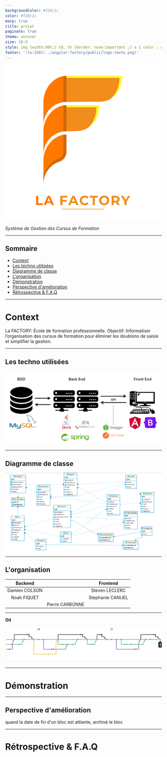 ```yaml
---
backgroundColor: #f28c1c
color: #f28c1c
marp: true
title: projet
paginate: true
theme: uncover
size: 16:9
style: img {width:90%;} td, th {border: none!important ;} a { color : white!important;}
footer: '![w:150](../angular-factory/public/logo-texte.png)'
---
```

<!--_backgroundColor: white-->
![bg left:40% 80%](../angular-factory/public/logo.png)


*Système de Gestion des Cursus de Formation*

---
<!--_color: white -->
Sommaire
---

- [Context](#context)
- [Les techno utilisées](#les-techno-utilisées)
- [Diagramme de classe](#diagramme-de-classe)
- [L'organisation](#lorganisation)
- [Démonstration](#démonstration)
- [Perspective d'amélioration](#perspective-damélioration)
- [Rétrospective \& F.A.Q](#rétrospective--faq)


---

<!--_color: white -->
Context
===
La FACTORY: École de formation professionnelle.
Objectif: Informatiser l’organisation des cursus de formation pour éliminer les doublons de saisie et simplifier la gestion.

<!--

description:  du Système

Gestion des Ressources

Matérielles: Ordinateurs, Vidéoprojecteurs, Salles.
Humaines: Gestionnaire, Technicien, Formateur, Stagiaire.
Modules Fonctionnels

Gestion des Matières

Ajout de matières: titre, durée, objectifs, prérequis, contenu.
Gestion des Formateurs

Attribution et recherche de compétences.
Mise à jour des disponibilités.
Gestion des Plannings

Planification des cursus: gestionnaire, dates, matières, salles, formateurs, stagiaires, matériel.
Alertes de disponibilité.
Gestion du Matériel

Prévision à 6 mois des besoins matériels.
Alertes en cas de manque de stock.
Gestion des Salles

Vue d'occupation des salles.
Adaptation des formations selon la capacité.
Accès et Sécurité

Accès sécurisé et authentifié.
Rôles: Administrateur, Gestionnaire de planning, Formateur, Technicien.

-->

---
<!--_color: white -->
## Les techno utilisées

![w:950](images/technologielafactory.png "Les technologies & logiciels utilisées")

<!-- 
**Points importants**

* Avec Angular nous pouvons créer rapidement plusieurs interfaces utilisateurs dynamique qui communique avec notre API
(Application Programming interface).
* Avec Spring Boot nous avons créer cette API avec laquelle nous pouvons contrôler les données rentrantes et les inserer en base de données ou renvoyer une erreur aux utilisateurs.
* Avec Mysql nous pouvons centraliser les données des utlisateurs ainsi que les données nécessaires au bon fonctionnement de l'API. 
* Swagger nous permet d'avoir une documentation claire pour les applications Angulars.
* Postman pour faire des requêtes HTTP
-->


---
<!--_color: white -->
## Diagramme de classe
![w:900](images/diagramme_de_classe.png "diagramme de classe")

<!-- Le diagramme de classe final, avec l'avancement du projet le diagramme initial à dû etre modifié. -->

---
<!--_color: white -->
## L'organisation

|    Backend    |                 |     Frontend     |
| :-----------: | :-------------: | :--------------: |
| Damien COLSON |                 |  Steven LECLERC  |
|  Noah FIQUET  |                 | Stephanie CANUEL |
|               | Pierre CARBONNE |

---
<!--_color: white -->
**Git**

![w:1180 h:100%](images/Capture_decran_25-7-2024_142715_github.com.jpeg "Gestion des branches")

<!-- Chaque branche est une fonctionnalitée ou une fusion -->

---
<!--_color: white -->
Démonstration
===

---
<!--_color: white -->
## Perspective d'amélioration

quand la date de fin d'un bloc est attiente, archivé le bloc

---
<!--_color: white -->
# Rétrospective & F.A.Q